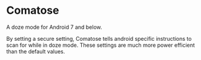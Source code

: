 # Comatose
A doze mode for Android 7 and below.

By setting a secure setting, Comatose tells android specific instructions to scan for while in doze mode. These settings
are much more power efficient than the default values.
